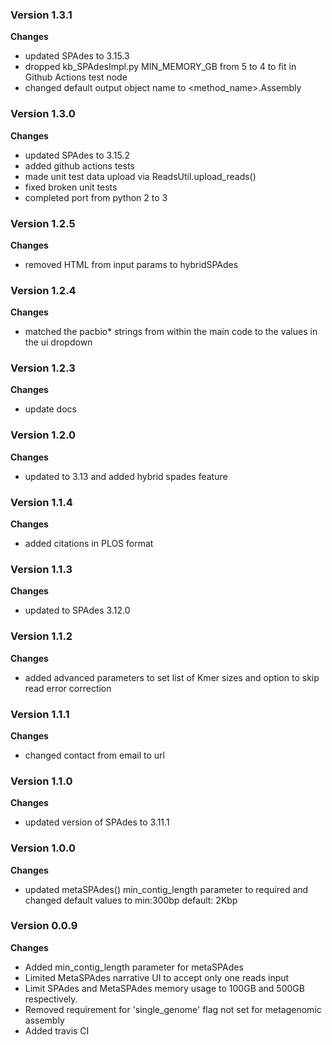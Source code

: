 ### Version 1.3.1
__Changes__
- updated SPAdes to 3.15.3
- dropped kb_SPAdesImpl.py MIN_MEMORY_GB from 5 to 4 to fit in Github Actions test node
- changed default output object name to <method_name>.Assembly

### Version 1.3.0
__Changes__
- updated SPAdes to 3.15.2
- added github actions tests
- made unit test data upload via ReadsUtil.upload_reads()
- fixed broken unit tests
- completed port from python 2 to 3

### Version 1.2.5
__Changes__
- removed HTML from input params to hybridSPAdes

### Version 1.2.4
__Changes__
- matched the pacbio* strings from within the main code to the values in the ui dropdown

### Version 1.2.3
__Changes__
- update docs

### Version 1.2.0
__Changes__
- updated to 3.13 and added hybrid spades feature

### Version 1.1.4
__Changes__
- added citations in PLOS format

### Version 1.1.3
__Changes__
- updated to SPAdes 3.12.0

### Version 1.1.2
__Changes__
- added advanced parameters to set list of Kmer sizes and option to skip read error correction

### Version 1.1.1
__Changes__
- changed contact from email to url

### Version 1.1.0
__Changes__
- updated version of SPAdes to 3.11.1

### Version 1.0.0
__Changes__
- updated metaSPAdes() min_contig_length parameter to required and changed default values to min:300bp default: 2Kbp

### Version 0.0.9
__Changes__
- Added min_contig_length parameter for metaSPAdes
- Limited MetaSPAdes narrative UI to accept only one reads input
- Limit SPAdes and MetaSPAdes memory usage to 100GB and 500GB respectively.
- Removed requirement for 'single_genome' flag not set for metagenomic assembly
- Added travis CI
